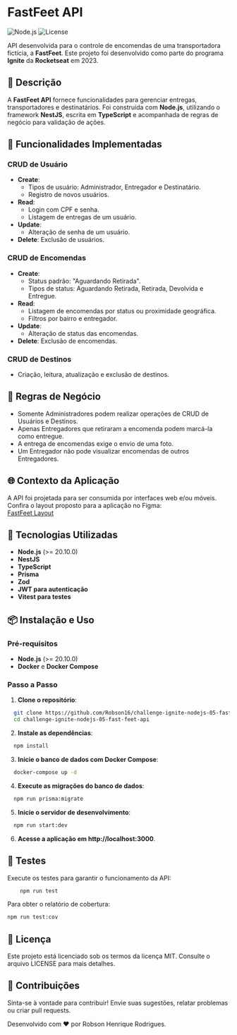 # FastFeet API

![Node.js](https://img.shields.io/badge/Node.js-%3E%3D20.10.0-green)
![License](https://img.shields.io/badge/License-MIT-blue)

API desenvolvida para o controle de encomendas de uma transportadora fictícia, a **FastFeet**. Este projeto foi desenvolvido como parte do programa **Ignite** da **Rocketseat** em 2023.

## 📝 Descrição

A **FastFeet API** fornece funcionalidades para gerenciar entregas, transportadores e destinatários. Foi construída com **Node.js**, utilizando o framework **NestJS**, escrita em **TypeScript** e acompanhada de regras de negócio para validação de ações.

## 🎯 Funcionalidades Implementadas

### CRUD de **Usuário**

- **Create**:
  - Tipos de usuário: Administrador, Entregador e Destinatário.
  - Registro de novos usuários.
- **Read**:
  - Login com CPF e senha.
  - Listagem de entregas de um usuário.
- **Update**:
  - Alteração de senha de um usuário.
- **Delete**: Exclusão de usuários.

### CRUD de **Encomendas**

- **Create**:
  - Status padrão: "Aguardando Retirada".
  - Tipos de status: Aguardando Retirada, Retirada, Devolvida e Entregue.
- **Read**:
  - Listagem de encomendas por status ou proximidade geográfica.
  - Filtros por bairro e entregador.
- **Update**:
  - Alteração de status das encomendas.
- **Delete**: Exclusão de encomendas.

### CRUD de **Destinos**

- Criação, leitura, atualização e exclusão de destinos.

## 📜 Regras de Negócio

- Somente Administradores podem realizar operações de CRUD de Usuários e Destinos.
- Apenas Entregadores que retiraram a encomenda podem marcá-la como entregue.
- A entrega de encomendas exige o envio de uma foto.
- Um Entregador não pode visualizar encomendas de outros Entregadores.

## 🌐 Contexto da Aplicação

A API foi projetada para ser consumida por interfaces web e/ou móveis. Confira o layout proposto para a aplicação no Figma:  
[FastFeet Layout](https://www.figma.com/file/hn0qGhnSHDVst7oaY3PF72/FastFeet?type=design&node-id=0-1&mode=design)

## 🚀 Tecnologias Utilizadas

- **Node.js** (>= 20.10.0)
- **NestJS**
- **TypeScript**
- **Prisma**
- **Zod**
- **JWT para autenticação**
- **Vitest para testes**

## 📦 Instalação e Uso

### Pré-requisitos

- **Node.js** (>= 20.10.0)
- **Docker** e **Docker Compose**

### Passo a Passo

1. **Clone o repositório**:

```bash
  git clone https://github.com/Robson16/challenge-ignite-nodejs-05-fast-feet-api.git
  cd challenge-ignite-nodejs-05-fast-feet-api
```

2. **Instale as dependências**:

```bash
  npm install
```

3. **Inicie o banco de dados com Docker Compose**:

```bash
  docker-compose up -d
```

4. **Execute as migrações do banco de dados**:

```bash
  npm run prisma:migrate
```

5. **Inicie o servidor de desenvolvimento**:

```bash
  npm run start:dev
```

6. **Acesse a aplicação em http://localhost:3000**.

## 🧪 Testes

Execute os testes para garantir o funcionamento da API:

```bash
    npm run test
```

Para obter o relatório de cobertura:

```bash
npm run test:cov
```

## 📄 Licença

Este projeto está licenciado sob os termos da licença MIT. Consulte o arquivo LICENSE para mais detalhes.

## 🤝 Contribuições

Sinta-se à vontade para contribuir! Envie suas sugestões, relatar problemas ou criar pull requests.

Desenvolvido com ❤️ por Robson Henrique Rodrigues.
